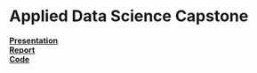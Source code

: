 # Applied Data Science Capstone
**[Presentation](https://github.com/Mahluza/Data-Science-Capstone/blob/master/AfricaToursPresentation.pdf)** <br>
**[Report](https://github.com/Mahluza/Data-Science-Capstone/blob/master/AfricaToursReport.pdf)** <br>
**[Code](https://github.com/Mahluza/Data-Science-Capstone/blob/master/AfricaToursAnalysis.ipynb)** <br>
